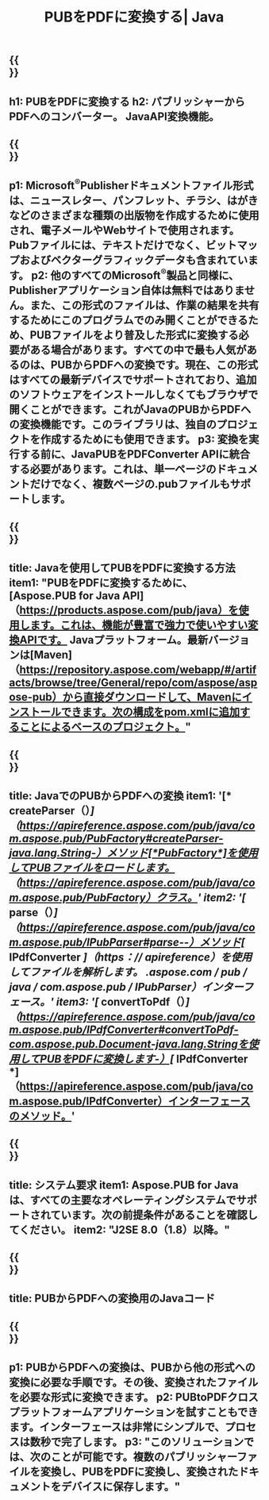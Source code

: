 ﻿---
translation: true
template: /_templates/conversion-child-java.md
title: PUBをPDFに変換する| Java
description: Windows、Linux、MacOSXでJavaAPIを使用してPUBをPDFに変換します。独自のソリューションに簡単に統合できるパブリッシャー変換機能。
url: /java/conversion/pub-to-pdf/
metakeywords: pubからpdfjava、pubからpdf java、java pubからpdf、publisherからpdfjavaへの変換
family: pub
platformtag: java
feature: conversion
---

{{<section banner>}}
---
h1: PUBをPDFに変換する
h2: パブリッシャーからPDFへのコンバーター。 JavaAPI変換機能。
---

{{<section overview>}}
---
p1: Microsoft<sup>®</sup>Publisherドキュメントファイル形式は、ニュースレター、パンフレット、チラシ、はがきなどのさまざまな種類の出版物を作成するために使用され、電子メールやWebサイトで使用されます。 Pubファイルには、テキストだけでなく、ビットマップおよびベクターグラフィックデータも含まれています。
p2: 他のすべてのMicrosoft<sup>®</sup>製品と同様に、Publisherアプリケーション自体は無料ではありません。また、この形式のファイルは、作業の結果を共有するためにこのプログラムでのみ開くことができるため、PUBファイルをより普及した形式に変換する必要がある場合があります。すべての中で最も人気があるのは、PUBからPDFへの変換です。現在、この形式はすべての最新デバイスでサポートされており、追加のソフトウェアをインストールしなくてもブラウザで開くことができます。これがJavaのPUBからPDFへの変換機能です。このライブラリは、独自のプロジェクトを作成するためにも使用できます。
p3: 変換を実行する前に、JavaPUBをPDFConverter APIに統合する必要があります。これは、単一ページのドキュメントだけでなく、複数ページの.pubファイルもサポートします。
---

{{<section widget>}}
---
title: Javaを使用してPUBをPDFに変換する方法
item1: "PUBをPDFに変換するために、[Aspose.PUB for Java API]（https://products.aspose.com/pub/java）を使用します。これは、機能が豊富で強力で使いやすい変換APIです。 Javaプラットフォーム。最新バージョンは[Maven]（https://repository.aspose.com/webapp/#/artifacts/browse/tree/General/repo/com/aspose/aspose-pub）から直接ダウンロードして、Mavenにインストールできます。次の構成をpom.xmlに追加することによるベースのプロジェクト。"
---

{{<section feature1>}}
---
title: JavaでのPUBからPDFへの変換
item1: '[* createParser（）*]（https://apireference.aspose.com/pub/java/com.aspose.pub/PubFactory#createParser-java.lang.String-）メソッド[*PubFactory*]を使用してPUBファイルをロードします。 （https://apireference.aspose.com/pub/java/com.aspose.pub/PubFactory）クラス。'
item2: '[* parse（）*]（https://apireference.aspose.com/pub/java/com.aspose.pub/IPubParser#parse--）メソッド[* IPdfConverter *]（https：// apireference）を使用してファイルを解析します。 .aspose.com / pub / java / com.aspose.pub / IPubParser）インターフェース。'
item3: '[* convertToPdf（）*]（https://apireference.aspose.com/pub/java/com.aspose.pub/IPdfConverter#convertToPdf-com.aspose.pub.Document-java.lang.Stringを使用してPUBをPDFに変換します-）[* IPdfConverter *]（https://apireference.aspose.com/pub/java/com.aspose.pub/IPdfConverter）インターフェースのメソッド。'
---

{{<section feature2>}}
---
title: システム要求
item1: Aspose.PUB for Javaは、すべての主要なオペレーティングシステムでサポートされています。次の前提条件があることを確認してください。
item2: "J2SE 8.0（1.8）以降。"
---

{{<section codeexample>}}
---
title: PUBからPDFへの変換用のJavaコード
---

{{<section summary>}}
---
p1: PUBからPDFへの変換は、PUBから他の形式への変換に必要な手順です。その後、変換されたファイルを必要な形式に変換できます。
p2: PUBtoPDFクロスプラットフォームアプリケーションを試すこともできます。インターフェースは非常にシンプルで、プロセスは数秒で完了します。
p3: "このソリューションでは、次のことが可能です。複数のパブリッシャーファイルを変換し、PUBをPDFに変換し、変換されたドキュメントをデバイスに保存します。"
---